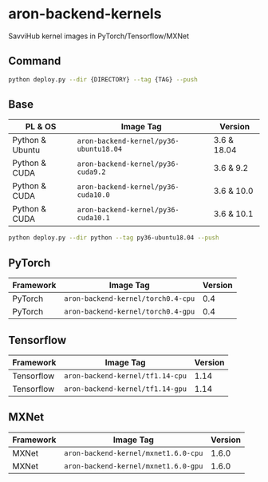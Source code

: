 # aron-backend-kernels

SavviHub kernel images in PyTorch/Tensorflow/MXNet

## Command
```bash
python deploy.py --dir {DIRECTORY} --tag {TAG} --push
```

## Base
| PL & OS         | Image Tag                              | Version      | 
|-----------------|----------------------------------------|--------------|
| Python & Ubuntu | `aron-backend-kernel/py36-ubuntu18.04` | 3.6 & 18.04  |
| Python & CUDA   | `aron-backend-kernel/py36-cuda9.2`     | 3.6 & 9.2    |
| Python & CUDA   | `aron-backend-kernel/py36-cuda10.0`    | 3.6 & 10.0   |
| Python & CUDA   | `aron-backend-kernel/py36-cuda10.1`    | 3.6 & 10.1   |
```bash
python deploy.py --dir python --tag py36-ubuntu18.04 --push
```

## PyTorch
| Framework | Image Tag                          | Version | 
|-----------|------------------------------------|---------|
| PyTorch   | `aron-backend-kernel/torch0.4-cpu` | 0.4     |
| PyTorch   | `aron-backend-kernel/torch0.4-gpu` | 0.4     |


## Tensorflow
| Framework    | Image Tag                        | Version | 
|--------------|----------------------------------|---------|
| Tensorflow   | `aron-backend-kernel/tf1.14-cpu` | 1.14    |
| Tensorflow   | `aron-backend-kernel/tf1.14-gpu` | 1.14    |

## MXNet
| Framework    | Image Tag                            | Version | 
|--------------|--------------------------------------|---------|
| MXNet        | `aron-backend-kernel/mxnet1.6.0-cpu` | 1.6.0   |
| MXNet        | `aron-backend-kernel/mxnet1.6.0-gpu` | 1.6.0   |